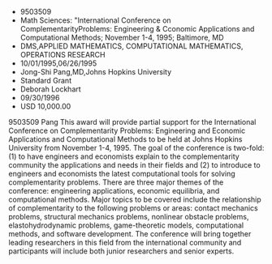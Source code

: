 
* 9503509
* Math Sciences: "International Conference on ComplementarityProblems: Engineering & Cconomic Applications and Computational Methods; November 1-4, 1995; Baltimore, MD
* DMS,APPLIED MATHEMATICS, COMPUTATIONAL MATHEMATICS, OPERATIONS RESEARCH
* 10/01/1995,06/26/1995
* Jong-Shi Pang,MD,Johns Hopkins University
* Standard Grant
* Deborah Lockhart
* 09/30/1996
* USD 10,000.00

9503509 Pang This award will provide partial support for the International
Conference on Complementarity Problems: Engineering and Economic Applications
and Computational Methods to be held at Johns Hopkins University from November
1-4, 1995. The goal of the conference is two-fold: (1) to have engineers and
economists explain to the complementarity community the applications and needs
in their fields and (2) to introduce to engineers and economists the latest
computational tools for solving complementarity problems. There are three major
themes of the conference: engineering applications, economic equilibria, and
computational methods. Major topics to be covered include the relationship of
complementarity to the following problems or areas: contact mechanics problems,
structural mechanics problems, nonlinear obstacle problems, elastohydrodynamic
problems, game-theoretic models, computational methods, and software
development. The conference will bring together leading researchers in this
field from the international community and participants will include both junior
researchers and senior experts.
